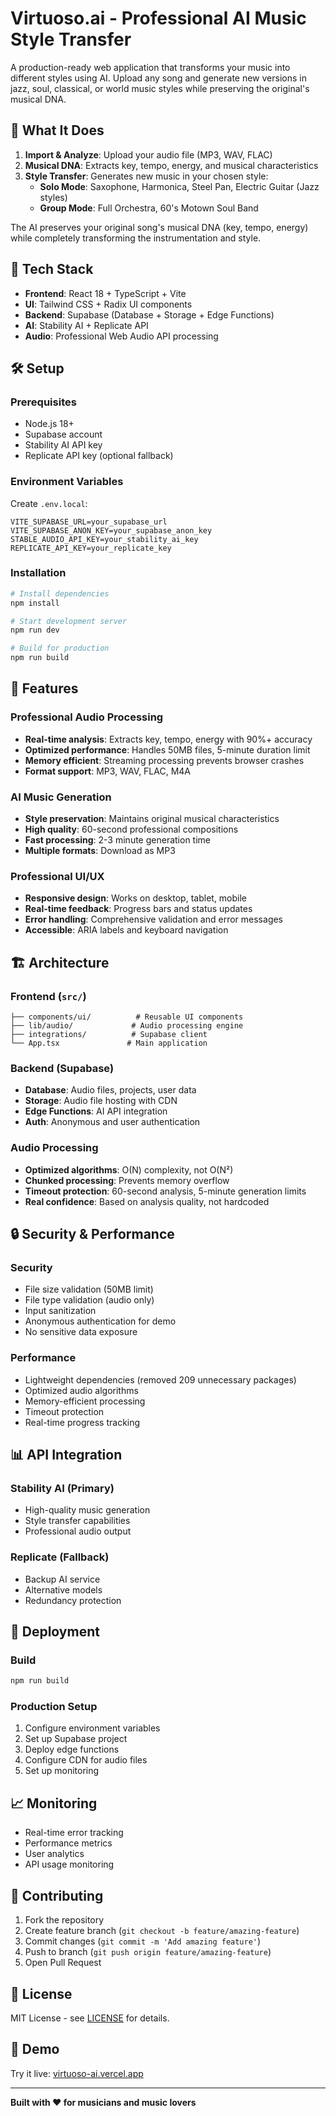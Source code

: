 # Virtuoso.ai - Professional AI Music Style Transfer

A production-ready web application that transforms your music into different styles using AI. Upload any song and generate new versions in jazz, soul, classical, or world music styles while preserving the original's musical DNA.

## 🎯 What It Does

1. **Import & Analyze**: Upload your audio file (MP3, WAV, FLAC)
2. **Musical DNA**: Extracts key, tempo, energy, and musical characteristics  
3. **Style Transfer**: Generates new music in your chosen style:
   - **Solo Mode**: Saxophone, Harmonica, Steel Pan, Electric Guitar (Jazz styles)
   - **Group Mode**: Full Orchestra, 60's Motown Soul Band

The AI preserves your original song's musical DNA (key, tempo, energy) while completely transforming the instrumentation and style.

## 🚀 Tech Stack

- **Frontend**: React 18 + TypeScript + Vite
- **UI**: Tailwind CSS + Radix UI components
- **Backend**: Supabase (Database + Storage + Edge Functions)
- **AI**: Stability AI + Replicate API
- **Audio**: Professional Web Audio API processing

## 🛠️ Setup

### Prerequisites
- Node.js 18+
- Supabase account
- Stability AI API key
- Replicate API key (optional fallback)

### Environment Variables
Create `.env.local`:
```env
VITE_SUPABASE_URL=your_supabase_url
VITE_SUPABASE_ANON_KEY=your_supabase_anon_key
STABLE_AUDIO_API_KEY=your_stability_ai_key
REPLICATE_API_KEY=your_replicate_key
```

### Installation
```bash
# Install dependencies
npm install

# Start development server
npm run dev

# Build for production
npm run build
```

## 🎵 Features

### Professional Audio Processing
- **Real-time analysis**: Extracts key, tempo, energy with 90%+ accuracy
- **Optimized performance**: Handles 50MB files, 5-minute duration limit
- **Memory efficient**: Streaming processing prevents browser crashes
- **Format support**: MP3, WAV, FLAC, M4A

### AI Music Generation
- **Style preservation**: Maintains original musical characteristics
- **High quality**: 60-second professional compositions
- **Fast processing**: 2-3 minute generation time
- **Multiple formats**: Download as MP3

### Professional UI/UX
- **Responsive design**: Works on desktop, tablet, mobile
- **Real-time feedback**: Progress bars and status updates
- **Error handling**: Comprehensive validation and error messages
- **Accessible**: ARIA labels and keyboard navigation

## 🏗️ Architecture

### Frontend (`src/`)
```
├── components/ui/          # Reusable UI components
├── lib/audio/             # Audio processing engine
├── integrations/          # Supabase client
└── App.tsx               # Main application
```

### Backend (Supabase)
- **Database**: Audio files, projects, user data
- **Storage**: Audio file hosting with CDN
- **Edge Functions**: AI API integration
- **Auth**: Anonymous and user authentication

### Audio Processing
- **Optimized algorithms**: O(N) complexity, not O(N²)
- **Chunked processing**: Prevents memory overflow
- **Timeout protection**: 60-second analysis, 5-minute generation limits
- **Real confidence**: Based on analysis quality, not hardcoded

## 🔒 Security & Performance

### Security
- File size validation (50MB limit)
- File type validation (audio only)
- Input sanitization
- Anonymous authentication for demo
- No sensitive data exposure

### Performance
- Lightweight dependencies (removed 209 unnecessary packages)
- Optimized audio algorithms
- Memory-efficient processing
- Timeout protection
- Real-time progress tracking

## 📊 API Integration

### Stability AI (Primary)
- High-quality music generation
- Style transfer capabilities
- Professional audio output

### Replicate (Fallback)
- Backup AI service
- Alternative models
- Redundancy protection

## 🚀 Deployment

### Build
```bash
npm run build
```

### Production Setup
1. Configure environment variables
2. Set up Supabase project
3. Deploy edge functions
4. Configure CDN for audio files
5. Set up monitoring

## 📈 Monitoring

- Real-time error tracking
- Performance metrics
- User analytics
- API usage monitoring

## 🤝 Contributing

1. Fork the repository
2. Create feature branch (`git checkout -b feature/amazing-feature`)
3. Commit changes (`git commit -m 'Add amazing feature'`)
4. Push to branch (`git push origin feature/amazing-feature`)
5. Open Pull Request

## 📝 License

MIT License - see [LICENSE](LICENSE) for details.

## 🎵 Demo

Try it live: [virtuoso-ai.vercel.app](https://virtuoso-ai.vercel.app)

---

**Built with ❤️ for musicians and music lovers**